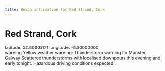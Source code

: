 ```yaml
---
title: Beach information for Red Strand, Cork
---
```

# Red Strand, Cork 

<div class="location-info">latitude: 52.80665171 longitude: -8.93000000</div>
<div id="met-eireann-warnings"><span class="material-icons yellow-warning">warning</span>&nbsp;Yellow weather warning: Thunderstorm warning for Munster, Galway Scattered thunderstorms with localised downpours this evening and early tonight. Hazardous driving conditions expected..&nbsp;</div>
<div></div>